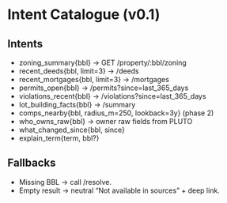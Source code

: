 # Intent Catalogue (v0.1)

## Intents
- zoning_summary{bbl} → GET /property/:bbl/zoning
- recent_deeds{bbl, limit=3} → /deeds
- recent_mortgages{bbl, limit=3} → /mortgages
- permits_open{bbl} → /permits?since=last_365_days
- violations_recent{bbl} → /violations?since=last_365_days
- lot_building_facts{bbl} → /summary
- comps_nearby{bbl, radius_m=250, lookback=3y} (phase 2)
- who_owns_raw{bbl} → owner raw fields from PLUTO
- what_changed_since{bbl, since}
- explain_term{term, bbl?}

## Fallbacks
- Missing BBL → call /resolve.
- Empty result → neutral “Not available in sources” + deep link.

